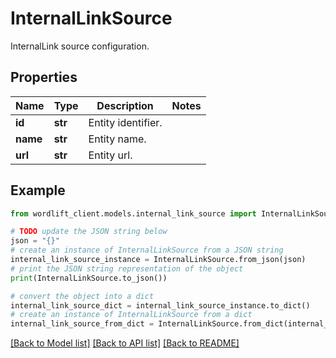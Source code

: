 # InternalLinkSource

InternalLink source configuration.

## Properties

Name | Type | Description | Notes
------------ | ------------- | ------------- | -------------
**id** | **str** | Entity identifier. | 
**name** | **str** | Entity name. | 
**url** | **str** | Entity url. | 

## Example

```python
from wordlift_client.models.internal_link_source import InternalLinkSource

# TODO update the JSON string below
json = "{}"
# create an instance of InternalLinkSource from a JSON string
internal_link_source_instance = InternalLinkSource.from_json(json)
# print the JSON string representation of the object
print(InternalLinkSource.to_json())

# convert the object into a dict
internal_link_source_dict = internal_link_source_instance.to_dict()
# create an instance of InternalLinkSource from a dict
internal_link_source_from_dict = InternalLinkSource.from_dict(internal_link_source_dict)
```
[[Back to Model list]](../README.md#documentation-for-models) [[Back to API list]](../README.md#documentation-for-api-endpoints) [[Back to README]](../README.md)


